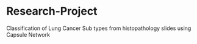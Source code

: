 # Research-Project
Classification of Lung Cancer Sub types from histopathology slides using Capsule Network
